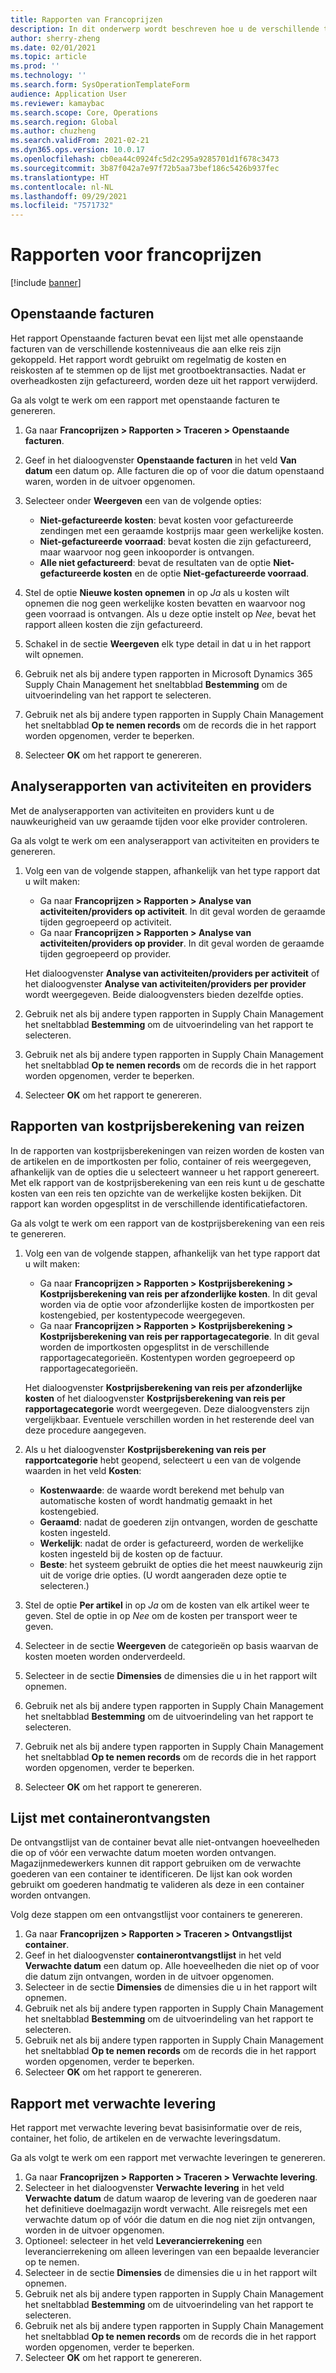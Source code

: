 ```yaml
---
title: Rapporten van Francoprijzen
description: In dit onderwerp wordt beschreven hoe u de verschillende typen rapporten kunt opzoeken en gebruiken die beschikbaar zijn voor de module Francoprijzen.
author: sherry-zheng
ms.date: 02/01/2021
ms.topic: article
ms.prod: ''
ms.technology: ''
ms.search.form: SysOperationTemplateForm
audience: Application User
ms.reviewer: kamaybac
ms.search.scope: Core, Operations
ms.search.region: Global
ms.author: chuzheng
ms.search.validFrom: 2021-02-21
ms.dyn365.ops.version: 10.0.17
ms.openlocfilehash: cb0ea44c0924fc5d2c295a9285701d1f678c3473
ms.sourcegitcommit: 3b87f042a7e97f72b5aa73bef186c5426b937fec
ms.translationtype: HT
ms.contentlocale: nl-NL
ms.lasthandoff: 09/29/2021
ms.locfileid: "7571732"
---
```

# <a name="landed-cost-reports"></a>Rapporten voor francoprijzen

[!include [banner](../../includes/banner.md)]

## <a name="outstanding-invoices"></a>Openstaande facturen

Het rapport Openstaande facturen bevat een lijst met alle openstaande facturen van de verschillende kostenniveaus die aan elke reis zijn gekoppeld. Het rapport wordt gebruikt om regelmatig de kosten en reiskosten af te stemmen op de lijst met grootboektransacties. Nadat er overheadkosten zijn gefactureerd, worden deze uit het rapport verwijderd.

Ga als volgt te werk om een rapport met openstaande facturen te genereren.

1. Ga naar **Francoprijzen \> Rapporten \> Traceren \> Openstaande facturen**.
1. Geef in het dialoogvenster **Openstaande facturen** in het veld **Van datum** een datum op. Alle facturen die op of voor die datum openstaand waren, worden in de uitvoer opgenomen.
1. Selecteer onder **Weergeven** een van de volgende opties:

    - **Niet-gefactureerde kosten**: bevat kosten voor gefactureerde zendingen met een geraamde kostprijs maar geen werkelijke kosten.
    - **Niet-gefactureerde voorraad**: bevat kosten die zijn gefactureerd, maar waarvoor nog geen inkooporder is ontvangen.
    - **Alle niet gefactureerd**: bevat de resultaten van de optie **Niet-gefactureerde kosten** en de optie **Niet-gefactureerde voorraad**.

1. Stel de optie **Nieuwe kosten opnemen** in op *Ja* als u kosten wilt opnemen die nog geen werkelijke kosten bevatten en waarvoor nog geen voorraad is ontvangen. Als u deze optie instelt op *Nee*, bevat het rapport alleen kosten die zijn gefactureerd.
1. Schakel in de sectie **Weergeven** elk type detail in dat u in het rapport wilt opnemen.
1. Gebruik net als bij andere typen rapporten in Microsoft Dynamics 365 Supply Chain Management het sneltabblad **Bestemming** om de uitvoerindeling van het rapport te selecteren.
1. Gebruik net als bij andere typen rapporten in Supply Chain Management het sneltabblad **Op te nemen records** om de records die in het rapport worden opgenomen, verder te beperken.
1. Selecteer **OK** om het rapport te genereren.

## <a name="activityprovider-analysis-reports"></a>Analyserapporten van activiteiten en providers

Met de analyserapporten van activiteiten en providers kunt u de nauwkeurigheid van uw geraamde tijden voor elke provider controleren.

Ga als volgt te werk om een analyserapport van activiteiten en providers te genereren.

1. Volg een van de volgende stappen, afhankelijk van het type rapport dat u wilt maken:

    - Ga naar **Francoprijzen \> Rapporten \> Analyse van activiteiten/providers op activiteit**. In dit geval worden de geraamde tijden gegroepeerd op activiteit.
    - Ga naar **Francoprijzen \> Rapporten \> Analyse van activiteiten/providers op provider**. In dit geval worden de geraamde tijden gegroepeerd op provider.

    Het dialoogvenster **Analyse van activiteiten/providers per activiteit** of het dialoogvenster **Analyse van activiteiten/providers per provider** wordt weergegeven. Beide dialoogvensters bieden dezelfde opties.

1. Gebruik net als bij andere typen rapporten in Supply Chain Management het sneltabblad **Bestemming** om de uitvoerindeling van het rapport te selecteren.
1. Gebruik net als bij andere typen rapporten in Supply Chain Management het sneltabblad **Op te nemen records** om de records die in het rapport worden opgenomen, verder te beperken.
1. Selecteer **OK** om het rapport te genereren.

## <a name="voyage-costing-reports"></a>Rapporten van kostprijsberekening van reizen

In de rapporten van kostprijsberekeningen van reizen worden de kosten van de artikelen en de importkosten per folio, container of reis weergegeven, afhankelijk van de opties die u selecteert wanneer u het rapport genereert. Met elk rapport van de kostprijsberekening van een reis kunt u de geschatte kosten van een reis ten opzichte van de werkelijke kosten bekijken. Dit rapport kan worden opgesplitst in de verschillende identificatiefactoren.

Ga als volgt te werk om een rapport van de kostprijsberekening van een reis te genereren.

1. Volg een van de volgende stappen, afhankelijk van het type rapport dat u wilt maken:

    - Ga naar **Francoprijzen \> Rapporten \> Kostprijsberekening \> Kostprijsberekening van reis per afzonderlijke kosten**. In dit geval worden via de optie voor afzonderlijke kosten de importkosten per kostengebied, per kostentypecode weergegeven.
    - Ga naar **Francoprijzen \> Rapporten \> Kostprijsberekening \> Kostprijsberekening van reis per rapportagecategorie**. In dit geval worden de importkosten opgesplitst in de verschillende rapportagecategorieën. Kostentypen worden gegroepeerd op rapportagecategorieën.

    Het dialoogvenster **Kostprijsberekening van reis per afzonderlijke kosten** of het dialoogvenster **Kostprijsberekening van reis per rapportagecategorie** wordt weergegeven. Deze dialoogvensters zijn vergelijkbaar. Eventuele verschillen worden in het resterende deel van deze procedure aangegeven.

1. Als u het dialoogvenster **Kostprijsberekening van reis per rapportcategorie** hebt geopend, selecteert u een van de volgende waarden in het veld **Kosten**:

    - **Kostenwaarde**: de waarde wordt berekend met behulp van automatische kosten of wordt handmatig gemaakt in het kostengebied.
    - **Geraamd**: nadat de goederen zijn ontvangen, worden de geschatte kosten ingesteld.
    - **Werkelijk**: nadat de order is gefactureerd, worden de werkelijke kosten ingesteld bij de kosten op de factuur.
    - **Beste**: het systeem gebruikt de opties die het meest nauwkeurig zijn uit de vorige drie opties. (U wordt aangeraden deze optie te selecteren.)

1. Stel de optie **Per artikel** in op *Ja* om de kosten van elk artikel weer te geven. Stel de optie in op *Nee* om de kosten per transport weer te geven.
1. Selecteer in de sectie **Weergeven** de categorieën op basis waarvan de kosten moeten worden onderverdeeld.
1. Selecteer in de sectie **Dimensies** de dimensies die u in het rapport wilt opnemen.
1. Gebruik net als bij andere typen rapporten in Supply Chain Management het sneltabblad **Bestemming** om de uitvoerindeling van het rapport te selecteren.
1. Gebruik net als bij andere typen rapporten in Supply Chain Management het sneltabblad **Op te nemen records** om de records die in het rapport worden opgenomen, verder te beperken.
1. Selecteer **OK** om het rapport te genereren.

## <a name="shipping-container-receipts-list"></a>Lijst met containerontvangsten

De ontvangstlijst van de container bevat alle niet-ontvangen hoeveelheden die op of vóór een verwachte datum moeten worden ontvangen. Magazijnmedewerkers kunnen dit rapport gebruiken om de verwachte goederen van een container te identificeren. De lijst kan ook worden gebruikt om goederen handmatig te valideren als deze in een container worden ontvangen.

Volg deze stappen om een ontvangstlijst voor containers te genereren.

1. Ga naar **Francoprijzen \> Rapporten \> Traceren \> Ontvangstlijst container**.
1. Geef in het dialoogvenster **containerontvangstlijst** in het veld **Verwachte datum** een datum op. Alle hoeveelheden die niet op of voor die datum zijn ontvangen, worden in de uitvoer opgenomen.
1. Selecteer in de sectie **Dimensies** de dimensies die u in het rapport wilt opnemen.
1. Gebruik net als bij andere typen rapporten in Supply Chain Management het sneltabblad **Bestemming** om de uitvoerindeling van het rapport te selecteren.
1. Gebruik net als bij andere typen rapporten in Supply Chain Management het sneltabblad **Op te nemen records** om de records die in het rapport worden opgenomen, verder te beperken.
1. Selecteer **OK** om het rapport te genereren.

## <a name="expected-delivery-report"></a>Rapport met verwachte levering

Het rapport met verwachte levering bevat basisinformatie over de reis, container, het folio, de artikelen en de verwachte leveringsdatum.

Ga als volgt te werk om een rapport met verwachte leveringen te genereren.

1. Ga naar **Francoprijzen \> Rapporten \> Traceren \> Verwachte levering**.
1. Selecteer in het dialoogvenster **Verwachte levering** in het veld **Verwachte datum** de datum waarop de levering van de goederen naar het definitieve doelmagazijn wordt verwacht. Alle reisregels met een verwachte datum op of vóór die datum en die nog niet zijn ontvangen, worden in de uitvoer opgenomen.
1. Optioneel: selecteer in het veld **Leverancierrekening** een leverancierrekening om alleen leveringen van een bepaalde leverancier op te nemen.
1. Selecteer in de sectie **Dimensies** de dimensies die u in het rapport wilt opnemen.
1. Gebruik net als bij andere typen rapporten in Supply Chain Management het sneltabblad **Bestemming** om de uitvoerindeling van het rapport te selecteren.
1. Gebruik net als bij andere typen rapporten in Supply Chain Management het sneltabblad **Op te nemen records** om de records die in het rapport worden opgenomen, verder te beperken.
1. Selecteer **OK** om het rapport te genereren.
